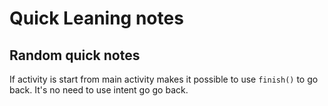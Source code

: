 # Quick Leaning notes

## Random quick notes

If activity is start from main activity makes it possible to use <code>finish()</code> to go back.
It's no need to use intent go go back.

